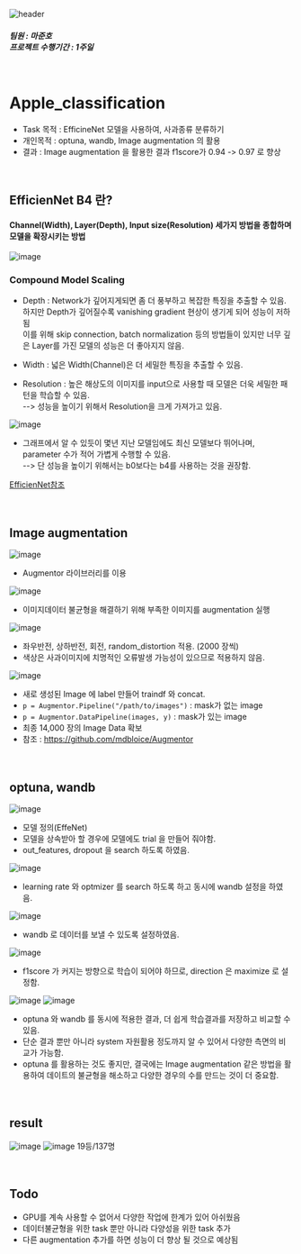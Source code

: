 ![header](https://capsule-render.vercel.app/api?type=waving&color=auto&height=200&text=Welcome!%20&fontSize=60&fontAlignY=40&desc=I'm%20joonho)
##### 팀원 : 마준호 <br/>프로젝트 수행기간 : 1주일<br/><br/><br/>

# Apple_classification
* Task 목적 : EfficineNet 모델을 사용하여, 사과종류 분류하기
* 개인목적 : optuna, wandb, Image augmentation 의 활용
* 결과 : Image augmentation 을 활용한 결과 f1score가 0.94 -> 0.97 로 향상
<br/>
  
  

## EfficienNet B4 란?
#### Channel(Width), Layer(Depth), Input size(Resolution) 세가지 방법을 종합하며 모델을 확장시키는 방법
![image](https://user-images.githubusercontent.com/103080228/204213819-e471b4af-d690-4a32-82e8-72c79ea6ea91.png)

### Compound Model Scaling
* Depth : Network가 깊어지게되면 좀 더 풍부하고 복잡한 특징을 추출할 수 있음. 하지만 Depth가 깊어질수록 vanishing gradient 현상이 생기게 되어 성능이 저하됨<br/>이를 위해 skip connection, batch normalization 등의 방법들이 있지만 너무 깊은 Layer를 가진 모델의 성능은 더 좋아지지 않음.

* Width : 넓은 Width(Channel)은 더 세밀한 특징을 추출할 수 있음. 

* Resolution : 높은 해상도의 이미지를 input으로 사용할 때 모델은 더욱 세밀한 패턴을 학습할 수 있음.<br/> --> 성능을 높이기 위해서 Resolution을 크게 가져가고 있음.

![image](https://user-images.githubusercontent.com/103080228/204216545-0afc2252-21c0-4a6a-8616-b28e20595856.png)
* 그래프에서 알 수 있듯이 몇년 지난 모델임에도 최신 모델보다 뛰어나며, parameter 수가 적어 가볍게 수행할 수 있음.<br/>--> 단 성능을 높이기 위해서는 b0보다는 b4를 사용하는 것을 권장함.

[EfficienNet참조](https://visionhong.tistory.com/19)
<br/><br/><br/>

## Image augmentation

![image](https://user-images.githubusercontent.com/103080228/204218063-8fbeb6e2-ff6e-4ea0-946b-6901bca71c7a.png)

* Augmentor 라이브러리를 이용

![image](https://user-images.githubusercontent.com/103080228/204218419-fbc5abde-eaa6-408e-91c1-106c2e319cca.png)

* 이미지데이터 불균형을 해결하기 위해 부족한 이미지를 augmentation 실행

![image](https://user-images.githubusercontent.com/103080228/204218739-748bd06b-9906-4709-b5d0-ac3969e003fe.png)

* 좌우반전, 상하반전, 회전, random_distortion 적용. (2000 장씩)
* 색상은 사과이미지에 치명적인 오류발생 가능성이 있으므로 적용하지 않음.

![image](https://user-images.githubusercontent.com/103080228/204219059-cf6a9ae5-a8c1-48cc-bf3f-67072ae2c8fc.png)

* 새로 생성된 Image 에 label 만들어 traindf 와 concat.
* `p = Augmentor.Pipeline("/path/to/images")` : mask가 없는 image
* `p = Augmentor.DataPipeline(images, y)` : mask가 있는 image
* 최종 14,000 장의 Image Data 확보
* 참조 : https://github.com/mdbloice/Augmentor
<br/><br/><br/>

## optuna, wandb

![image](https://user-images.githubusercontent.com/103080228/204221791-abf5c2f5-890e-4f0a-bf10-100ea2b9208d.png)

* 모델 정의(EffeNet)
* 모델을 상속받아 할 경우에 모델에도 trial 을 만들어 줘야함.
* out_features, dropout 을 search 하도록 하였음.

![image](https://user-images.githubusercontent.com/103080228/204223163-07a0093b-38fb-4779-be3c-b5db83b52df7.png)

* learning rate 와 optmizer 를 search 하도록 하고 동시에 wandb 설정을 하였음.

![image](https://user-images.githubusercontent.com/103080228/204223777-4dd04e17-8b10-4214-855c-a83095af5f9d.png)

* wandb 로 데이터를 보낼 수 있도록 설정하였음.

![image](https://user-images.githubusercontent.com/103080228/204224092-b566f873-cb53-4728-b6f3-2f65d6f3c32b.png)

* f1score 가 커지는 방향으로 학습이 되어야 하므로, direction 은 maximize 로 설정함.

![image](https://user-images.githubusercontent.com/103080228/204224415-86e7c480-8459-45a4-97c4-41633d66667a.png)
![image](https://user-images.githubusercontent.com/103080228/204224802-b7742c0e-d40f-4a6d-a80d-8aa291f304de.png)

* optuna 와 wandb 를 동시에 적용한 결과, 더 쉽게 학습결과를 저장하고 비교할 수 있음.
* 단순 결과 뿐만 아니라 system 자원활용 정도까지 알 수 있어서 다양한 측면의 비교가 가능함.
* optuna 를 활용하는 것도 좋지만, 결국에는 Image augmentation 같은 방법을 활용하여 데이트의 불균형을 해소하고 다양한 경우의 수를 만드는 것이 더 중요함.
<br/><br/><br/>

## result
![image](https://user-images.githubusercontent.com/103080228/204226256-5ad0e119-7253-47f7-a7f6-6e39adedee91.png)
![image](https://user-images.githubusercontent.com/103080228/204226648-65f011e1-28db-4b9f-a1f7-06de4177a458.png)
19등/137명
<br/><br/><br/>

## Todo
* GPU를 계속 사용할 수 없어서 다양한 작업에 한계가 있어 아쉬웠음
* 데이터불균형을 위한 task 뿐만 아니라 다양성을 위한 task 추가
* 다른 augmentation 추가를 하면 성능이 더 향상 될 것으로 예상됨






















